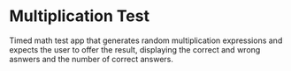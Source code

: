 # Multiplication Test

Timed math test app that generates random multiplication expressions and expects the user to offer the result, displaying  the correct and wrong asnwers and the number of correct answers.